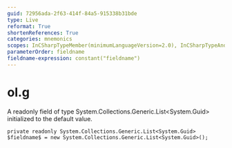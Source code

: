 ```yaml
---
guid: 72956ada-2f63-414f-84a5-915338b31bde
type: Live
reformat: True
shortenReferences: True
categories: mnemonics
scopes: InCSharpTypeMember(minimumLanguageVersion=2.0), InCSharpTypeAndNamespace(minimumLanguageVersion=2.0)
parameterOrder: fieldname
fieldname-expression: constant("fieldname")
---
```


# ol.g

A readonly field of type System.Collections.Generic.List<System.Guid> initialized to the default value.

```
private readonly System.Collections.Generic.List<System.Guid> $fieldname$ = new System.Collections.Generic.List<System.Guid>();
```
